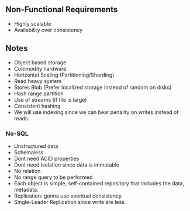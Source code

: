 ## Non-Functional Requirements
- Highly scalable
- Availability over consistency

## Notes
- Object based storage
- Commodity hardware
- Horizontal Scaling (Partitioning/Sharding)
- Read heavy system
- Stores Blob (Prefer localized storage instead of random on disks)
- Hash range partition
- Use of streams (if file is large)
- Consistent hashing
- We will use indexing since we can bear penality on writes instead of reads.

### No-SQL
- Unstructured data
- Schemaless
- Dont need ACID properties
- Dont need Isolation since data is immutable
- No relation
- No range query to be performed
- Each object is simple, self-contained repository that includes the data, metadata.
- Replication: gonna use eventual consistency.
- Single-Leader Replication since write are less.